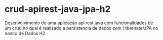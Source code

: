 # crud-apirest-java-jpa-h2
Desenvolvimento de uma aplicação api rest java com funcionalidades de um crud no qual é realizado a persistencia de dados com Hibernate/JPA no banco de Dados H2
